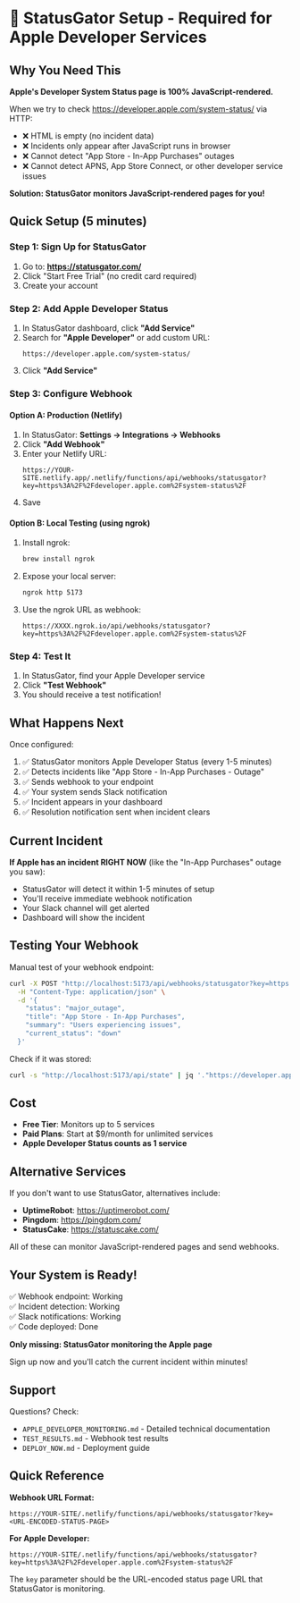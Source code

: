 # 🚨 StatusGator Setup - Required for Apple Developer Services

## Why You Need This

**Apple's Developer System Status page is 100% JavaScript-rendered.**

When we try to check https://developer.apple.com/system-status/ via HTTP:
- ❌ HTML is empty (no incident data)
- ❌ Incidents only appear after JavaScript runs in browser
- ❌ Cannot detect "App Store - In-App Purchases" outages
- ❌ Cannot detect APNS, App Store Connect, or other developer service issues

**Solution: StatusGator monitors JavaScript-rendered pages for you!**

## Quick Setup (5 minutes)

### Step 1: Sign Up for StatusGator
1. Go to: **https://statusgator.com/**
2. Click "Start Free Trial" (no credit card required)
3. Create your account

### Step 2: Add Apple Developer Status
1. In StatusGator dashboard, click **"Add Service"**
2. Search for **"Apple Developer"** or add custom URL:
   ```
   https://developer.apple.com/system-status/
   ```
3. Click **"Add Service"**

### Step 3: Configure Webhook

#### Option A: Production (Netlify)
1. In StatusGator: **Settings → Integrations → Webhooks**
2. Click **"Add Webhook"**
3. Enter your Netlify URL:
   ```
   https://YOUR-SITE.netlify.app/.netlify/functions/api/webhooks/statusgator?key=https%3A%2F%2Fdeveloper.apple.com%2Fsystem-status%2F
   ```
4. Save

#### Option B: Local Testing (using ngrok)
1. Install ngrok:
   ```bash
   brew install ngrok
   ```

2. Expose your local server:
   ```bash
   ngrok http 5173
   ```

3. Use the ngrok URL as webhook:
   ```
   https://XXXX.ngrok.io/api/webhooks/statusgator?key=https%3A%2F%2Fdeveloper.apple.com%2Fsystem-status%2F
   ```

### Step 4: Test It
1. In StatusGator, find your Apple Developer service
2. Click **"Test Webhook"**
3. You should receive a test notification!

## What Happens Next

Once configured:
1. ✅ StatusGator monitors Apple Developer Status (every 1-5 minutes)
2. ✅ Detects incidents like "App Store - In-App Purchases - Outage"
3. ✅ Sends webhook to your endpoint
4. ✅ Your system sends Slack notification
5. ✅ Incident appears in your dashboard
6. ✅ Resolution notification sent when incident clears

## Current Incident

**If Apple has an incident RIGHT NOW** (like the "In-App Purchases" outage you saw):
- StatusGator will detect it within 1-5 minutes of setup
- You'll receive immediate webhook notification
- Your Slack channel will get alerted
- Dashboard will show the incident

## Testing Your Webhook

Manual test of your webhook endpoint:
```bash
curl -X POST "http://localhost:5173/api/webhooks/statusgator?key=https://developer.apple.com/system-status/" \
  -H "Content-Type: application/json" \
  -d '{
    "status": "major_outage",
    "title": "App Store - In-App Purchases",
    "summary": "Users experiencing issues",
    "current_status": "down"
  }'
```

Check if it was stored:
```bash
curl -s "http://localhost:5173/api/state" | jq '."https://developer.apple.com/system-status/"'
```

## Cost

- **Free Tier**: Monitors up to 5 services
- **Paid Plans**: Start at $9/month for unlimited services
- **Apple Developer Status counts as 1 service**

## Alternative Services

If you don't want to use StatusGator, alternatives include:
- **UptimeRobot**: https://uptimerobot.com/
- **Pingdom**: https://pingdom.com/
- **StatusCake**: https://statuscake.com/

All of these can monitor JavaScript-rendered pages and send webhooks.

## Your System is Ready!

✅ Webhook endpoint: Working  
✅ Incident detection: Working  
✅ Slack notifications: Working  
✅ Code deployed: Done  

**Only missing: StatusGator monitoring the Apple page**

Sign up now and you'll catch the current incident within minutes!

## Support

Questions? Check:
- `APPLE_DEVELOPER_MONITORING.md` - Detailed technical documentation
- `TEST_RESULTS.md` - Webhook test results
- `DEPLOY_NOW.md` - Deployment guide

## Quick Reference

**Webhook URL Format:**
```
https://YOUR-SITE/.netlify/functions/api/webhooks/statusgator?key=<URL-ENCODED-STATUS-PAGE>
```

**For Apple Developer:**
```
https://YOUR-SITE/.netlify/functions/api/webhooks/statusgator?key=https%3A%2F%2Fdeveloper.apple.com%2Fsystem-status%2F
```

The `key` parameter should be the URL-encoded status page URL that StatusGator is monitoring.

